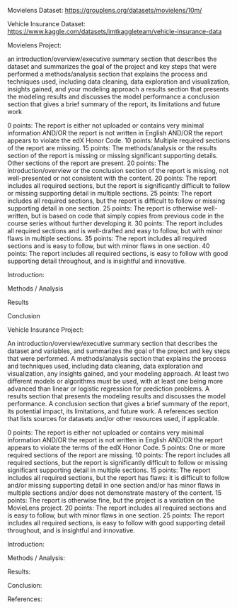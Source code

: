 Movielens Dataset:
https://grouplens.org/datasets/movielens/10m/

Vehicle Insurance Dataset:
https://www.kaggle.com/datasets/imtkaggleteam/vehicle-insurance-data

Movielens Project:

an introduction/overview/executive summary section that describes the dataset and summarizes the goal of the project and key steps that were performed
a methods/analysis section that explains the process and techniques used, including data cleaning, data exploration and visualization, insights gained, and your modeling approach
a results section that presents the modeling results and discusses the model performance
a conclusion section that gives a brief summary of the report, its limitations and future work

0 points: The report is either not uploaded or contains very minimal information AND/OR the report is not written in English AND/OR the report appears to violate the edX Honor Code.
10 points: Multiple required sections of the report are missing.
15 points: The methods/analysis or the results section of the report is missing or missing significant supporting details. Other sections of the report are present.
20 points: The introduction/overview or the conclusion section of the report is missing, not well-presented or not consistent with the content.
20 points: The report includes all required sections, but the report is significantly difficult to follow or missing supporting detail in multiple sections.
25 points: The report includes all required sections, but the report is difficult to follow or missing supporting detail in one section.
25 points: The report is otherwise well-written, but is based on code that simply copies from previous code in the course series without further developing it.
30 points: The report includes all required sections and is well-drafted and easy to follow, but with minor flaws in multiple sections.
35 points: The report includes all required sections and is easy to follow, but with minor flaws in one section.
40 points: The report includes all required sections, is easy to follow with good supporting detail throughout, and is insightful and innovative. 

Introduction:

Methods / Analysis

Results

Conclusion


Vehicle Insurance Project:

An introduction/overview/executive summary section that describes the dataset and variables, and summarizes the goal of the project and key steps that were performed.
A methods/analysis section that explains the process and techniques used, including data cleaning, data exploration and visualization, any insights gained, and your modeling approach. At least two different models or algorithms must be used, with at least one being more advanced than linear or logistic regression for prediction problems.
A results section that presents the modeling results and discusses the model performance.
A conclusion section that gives a brief summary of the report, its potential impact, its limitations, and future work.
A references section that lists sources for datasets and/or other resources used, if applicable.

0 points: The report is either not uploaded or contains very minimal information AND/OR the report is not written in English AND/OR the report appears to violate the terms of the edX Honor Code.
5 points: One or more required sections of the report are missing.
10 points: The report includes all required sections, but the report is significantly difficult to follow or missing significant supporting detail in multiple sections.
15 points: The report includes all required sections, but the report has flaws: it is difficult to follow and/or missing supporting detail in one section and/or has minor flaws in multiple sections and/or does not demonstrate mastery of the content.
15 points: The report is otherwise fine, but the project is a variation on the MovieLens project.
20 points: The report includes all required sections and is easy to follow, but with minor flaws in one section.
25 points: The report includes all required sections, is easy to follow with good supporting detail throughout, and is insightful and innovative.

Introduction:

Methods / Analysis:

Results:

Conclusion:

References:
